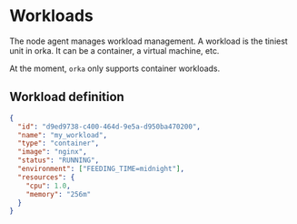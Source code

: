 # Workloads

The node agent manages workload management. A workload is the tiniest unit in orka. It can be a container, a virtual machine, etc.

At the moment, `orka` only supports container workloads.

## Workload definition

```json
{
  "id": "d9ed9738-c400-464d-9e5a-d950ba470200",
  "name": "my_workload",
  "type": "container",
  "image": "nginx",
  "status": "RUNNING",
  "environment": ["FEEDING_TIME=midnight"],
  "resources": {
    "cpu": 1.0,
    "memory": "256m"
  }
}
```
